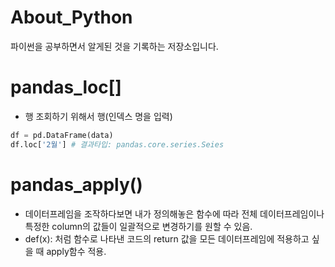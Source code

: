 # About_Python
파이썬을 공부하면서 알게된 것을 기록하는 저장소입니다.

# pandas_loc\[\]
- 행 조회하기 위해서 행(인덱스 명을 입력)
```python
df = pd.DataFrame(data)
df.loc['2월'] # 결과타입: pandas.core.series.Seies
```

# pandas_apply()
- 데이터프레임을 조작하다보면 내가 정의해놓은 함수에 따라 전체 데이터프레임이나 특정한 column의 값들이 일괄적으로 변경하기를 원할 수 있음. 
- def(x): 처럼 함수로 나타낸 코드의 return 값을 모든 데이터프레임에 적용하고 싶을 때 apply함수 적용.
